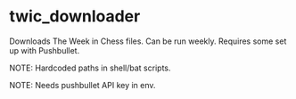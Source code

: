 # twic_downloader
Downloads The Week in Chess files. Can be run weekly. Requires some set up with Pushbullet.


NOTE: Hardcoded paths in shell/bat scripts.

NOTE: Needs pushbullet API key in env.
